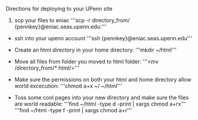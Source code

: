 Directions for deploying to your UPenn site

1. scp your files to eniac
	'''scp -r directory_from/ {pennkey}@eniac.seas.upenn.edu:'''

- ssh into your upenn account
	'''ssh {pennkey}@eniac.seas.upenn.edu'''

- Create an html directory in your home directory:
	'''mkdir ~/html'''

- Move all files from folder you moved to html folder:
	'''<mv /directory_from/* html/>'''

-  Make sure the permissions on both your html and home directory allow world excecution:
	'''chmod a+x ~/ ~/html'''

-  Toss some cool pages into your new directory and make sure the files are world readable:
	'''find ~/html -type d -print | xargs chmod a+rx'''
	'''find ~/html -type f -print | xargs chmod a+r'''

